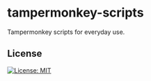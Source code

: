# tampermonkey-scripts

Tampermonkey scripts for everyday use.

## License

[![License: MIT](https://img.shields.io/badge/License-MIT-yellow.svg)](https://opensource.org/licenses/MIT)

